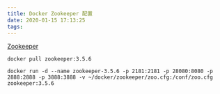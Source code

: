 ```yaml
---
title: Docker Zookeeper 配置
date: 2020-01-15 17:13:25
tags:
---
```


[Zookeeper](https://hub.docker.com/_/zookeeper)



```
docker pull zookeeper:3.5.6
```

```
docker run -d --name zookeeper-3.5.6 -p 2181:2181 -p 28080:8080 -p 2888:2888 -p 3888:3888 -v ~/docker/zookeeper/zoo.cfg:/conf/zoo.cfg zookeeper:3.5.6
```

